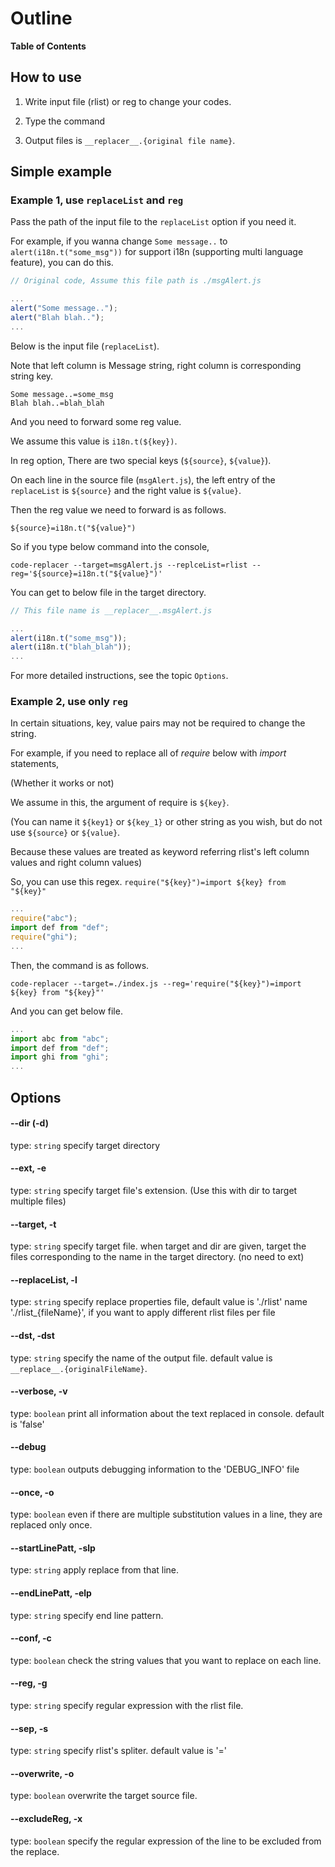 # Outline

**Table of Contents**

## How to use

1. Write input file (rlist) or reg to change your codes.

2. Type the command

3. Output files is `__replacer__.{original file name}`.

## Simple example

### Example 1, use `replaceList` and `reg`

Pass the path of the input file to the `replaceList` option if you need it.

For example, if you wanna change `Some message..` to `alert(i18n.t("some_msg"))` for support i18n (supporting multi language feature), you can do this.

```js
// Original code, Assume this file path is ./msgAlert.js

...
alert("Some message..");
alert("Blah blah..");
...
```

Below is the input file (`replaceList`).

Note that left column is Message string, right column is corresponding string key.

```
Some message..=some_msg
Blah blah..=blah_blah
```

And you need to forward some reg value.

We assume this value is `i18n.t(${key})`.

In reg option, There are two special keys (`${source}`, `${value}`).

On each line in the source file (`msgAlert.js`), the left entry of the `replaceList` is `${source}` and the right value is `${value}`.

Then the reg value we need to forward is as follows.

```
${source}=i18n.t("${value}")
```

So if you type below command into the console,

```
code-replacer --target=msgAlert.js --replceList=rlist --reg='${source}=i18n.t("${value}")'
```

You can get to below file in the target directory.

```js
// This file name is __replacer__.msgAlert.js

...
alert(i18n.t("some_msg"));
alert(i18n.t("blah_blah"));
...
```

For more detailed instructions, see the topic `Options`.

### Example 2, use only `reg`

In certain situations, key, value pairs may not be required to change the string.

For example, if you need to replace all of *require* below with *import* statements,

(Whether it works or not)

We assume in this, the argument of require is `${key}`. 

(You can name it `${key1}` or `${key_1}` or other string as you wish, but do not use `${source}` or `${value}`. 

Because these values are treated as keyword referring rlist's left column values and right column values)

So, you can use this regex. `require("${key}")=import ${key} from "${key}"`

```js
...
require("abc");
import def from "def";
require("ghi");
...
```

Then, the command is as follows.

```
code-replacer --target=./index.js --reg='require("${key}")=import ${key} from "${key}"'
```

And you can get below file.

```js
...
import abc from "abc";
import def from "def";
import ghi from "ghi";
...
```

## Options

#### --dir (-d)
type: `string`
specify target directory

#### --ext, -e
type: `string`
specify target file's extension.
(Use this with dir to target multiple files)

#### --target, -t
type: `string`
specify target file.
when target and dir are given,
target the files corresponding to the name in the target directory.
(no need to ext)

#### --replaceList, -l
type: `string`
specify replace properties file, 
default value is './rlist'
name './rlist_{fileName}',
if you want to apply different rlist files per file

#### --dst, -dst
type: `string`
specify the name of the output file. 
default value is `__replace__.{originalFileName}`.

#### --verbose, -v
type: `boolean`
print all information about the text replaced in console.
default is 'false'

#### --debug
type: `boolean`
outputs debugging information to the 'DEBUG_INFO' file

#### --once, -o
type: `boolean`
even if there are multiple substitution values in a line,
they are replaced only once.

#### --startLinePatt, -slp
type: `string`
apply replace from that line.

#### --endLinePatt, -elp
type: `string`
specify end line pattern.

#### --conf, -c
type: `boolean`
check the string values that you want to replace on each line.

#### --reg, -g
type: `string`
specify regular expression with the rlist file.

#### --sep, -s
type: `string`
specify rlist's spliter. 
default value is '='

#### --overwrite, -o
type: `boolean`
overwrite the target source file.

#### --excludeReg, -x
type: `boolean`
specify the regular expression of the line
to be excluded from the replace.